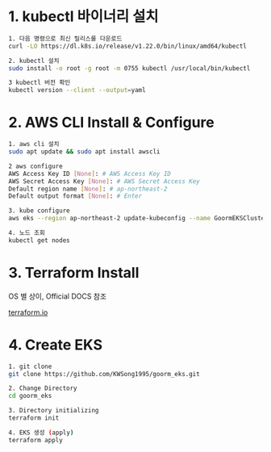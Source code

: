 # 1. kubectl 바이너리 설치
```bash
1. 다음 명령으로 최신 릴리스를 다운로드
curl -LO https://dl.k8s.io/release/v1.22.0/bin/linux/amd64/kubectl

2. kubectl 설치
sudo install -o root -g root -m 0755 kubectl /usr/local/bin/kubectl

3 kubectl 버전 확인
kubectl version --client --output=yaml      
```

# 2. AWS CLI Install & Configure
```bash
1. aws cli 설치
sudo apt update && sudo apt install awscli

2 aws configure
AWS Access Key ID [None]: # AWS Access Key ID
AWS Secret Access Key [None]: # AWS Secret Access Key
Default region name [None]: # ap-northeast-2
Default output format [None]: # Enter

3. kube configure
aws eks --region ap-northeast-2 update-kubeconfig --name GoormEKSCluster

4. 노드 조회
kubectl get nodes
```

# 3. Terraform Install
OS 별 상이, Official DOCS 참조

[terraform.io](https://learn.hashicorp.com/tutorials/terraform/install-cli?in=terraform/aws-get-started)

# 4. Create EKS
```bash
1. git clone
git clone https://github.com/KWSong1995/goorm_eks.git

2. Change Directory
cd goorm_eks

3. Directory initializing
terraform init

4. EKS 생성 (apply)
terraform apply
```
